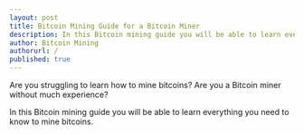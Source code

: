 ```yaml
---
layout: post
title: Bitcoin Mining Guide for a Bitcoin Miner
description: In this Bitcoin mining guide you will be able to learn everything you need to know to mine bitcoins.
author: Bitcoin Mining
authorurl: /
published: true
---
```


<p>Are you struggling to learn how to mine bitcoins? Are you a Bitcoin miner without much experience?
<p>In this Bitcoin mining guide you will be able to learn everything you need to know to mine bitcoins.

